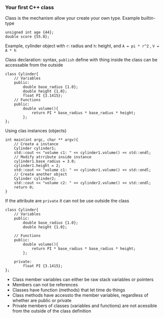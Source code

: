 ### Your first C++ class

Class is the mechanism allow your create your own type. Example builtin-type

	unsigned int age {44};
	double score {55.8};

Example, cylinder object with `r`: radius and `h`: height, and `A = pi * r^2` , `V = A * h`

Class declaration: syntax, `publish` define with thing inside the class can be accessable from the outside

	class Cylinder{
		// Variables
		public:
			double base_radius {1.0};
			double height {1.0};
			float PI {3.1415};
		// Functions
		public:
			double volume(){
				return PI * base_radius * base_radius * height;
			};
	};

Using clas instances (objects)

	int main(int argc, char ** argv){
		// Create a instance
		Cylinder cylinder1;
		std::cout << "volume c1: " << cylinder1.volume() << std::endl;
		// Modify atrribute inside instance
		cylinder1.base_radius = 3.0;
		cylinder1.height = 2;
		std::cout << "volume c1: " << cylinder1.volume() << std::endl;
		// Create another object
		Cylinder cylinder2;
		std::cout << "volume c2: " << cylinder2.volume() << std::endl;
		return 0;
	}

If the attribute are `private` it can not be use outside the class

	class Cylinder{
		// Variables
		public:
			double base_radius {1.0};
			double height {1.0};

		// Functions
		public:
			double volume(){
				return PI * base_radius * base_radius * height;
			};

		private:
			float PI {3.1415};
	};

- Class member variables can either be raw stack variables or pointers
- Members can not be references
- Classes have function (methods) that let time do things
- Class methods have accessto the member variables, regardless of whether are public or private
- Private members of classes (variables and functions) are not acessible from the outside of the class definition